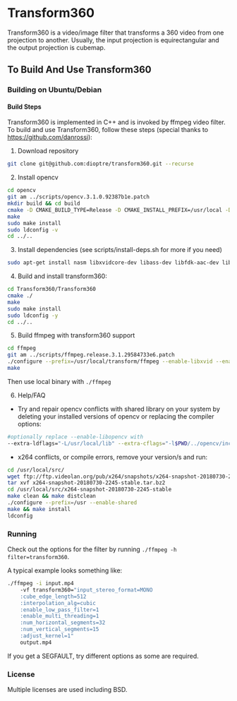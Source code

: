 # Transform360

Transform360 is a video/image filter that transforms a 360 video from one projection to another. Usually, the input projection is equirectangular and the output projection is cubemap.

## To Build And Use Transform360


### Building on Ubuntu/Debian

#### Build Steps
Transform360 is implemented in C++ and is invoked by ffmpeg video filter. To build and use Transform360, follow these steps (special thanks to https://github.com/danrossi):
1. Download repository
```sh
git clone git@github.com:dioptre/transform360.git --recurse
```
2. Install opencv
```sh
cd opencv
git am ../scripts/opencv.3.1.0.92387b1e.patch
mkdir build && cd build
cmake -D CMAKE_BUILD_TYPE=Release -D CMAKE_INSTALL_PREFIX=/usr/local -D ENABLE_PRECOMPILED_HEADERS=OFF ..
make
sudo make install
sudo ldconfig -v
cd ../..
```
3. Install dependencies (see scripts/install-deps.sh for more if you need)
```sh
sudo apt-get install nasm libxvidcore-dev libass-dev libfdk-aac-dev libvpx-dev libx264-dev
```
4. Build and install transform360:
```sh
cd Transform360/Transform360
cmake ./
make
sudo make install
sudo ldconfig -y
cd ../..
```
5. Build ffmpeg with transform360 support

```sh
cd ffmpeg
git am ../scripts/ffmpeg.release.3.1.29584733e6.patch
./configure --prefix=/usr/local/transform/ffmpeg --enable-libxvid --enable-libvorbis --enable-libtheora --enable-libmp3lame  --enable-nonfree --enable-libfreetype --enable-gpl --enable-nonfree --enable-libass --enable-libfdk-aac --enable-libfreetype --enable-libvpx --enable-vp9-highbitdepth --enable-libx264 --enable-libxvid --enable-libx265 --extra-libs='-lTransform360 -lstdc++' --enable-debug --enable-libopencv
make
```
Then use local binary with `./ffmpeg` 

6. Help/FAQ
* Try and repair opencv conflicts with shared library on your system by deleting your installed versions of opencv or replacing the compiler options:
```sh
#optionally replace --enable-libopencv with
--extra-ldflags="-L/usr/local/lib" --extra-cflags="-l$PWD/../opencv/include/opencv"
```
* x264 conflicts, or compile errors, remove your version/s and run:
```sh
cd /usr/local/src/
wget ftp://ftp.videolan.org/pub/x264/snapshots/x264-snapshot-20180730-2245-stable.tar.bz2
tar xvf x264-snapshot-20180730-2245-stable.tar.bz2
cd /usr/local/src/x264-snapshot-20180730-2245-stable
make clean && make distclean
./configure --prefix=/usr --enable-shared
make && make install
ldconfig
```

### Running

Check out the options for the filter by running `./ffmpeg -h filter=transform360`.

A typical example looks something like:

``` sh
./ffmpeg -i input.mp4
    -vf transform360="input_stereo_format=MONO
    :cube_edge_length=512
    :interpolation_alg=cubic
    :enable_low_pass_filter=1
    :enable_multi_threading=1
    :num_horizontal_segments=32
    :num_vertical_segments=15
    :adjust_kernel=1"
    output.mp4
```

If you get a SEGFAULT, try different options as some are required.

### License

Multiple licenses are used including BSD.
